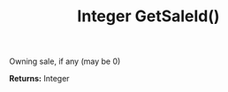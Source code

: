 ﻿---
uid: crmscript_ref_NSAlarmData_GetSaleId
title: Integer GetSaleId()
intellisense: NSAlarmData.GetSaleId
keywords: NSAlarmData, GetSaleId
so.topic: reference
---

Owning sale, if any (may be 0)

**Returns:** Integer


